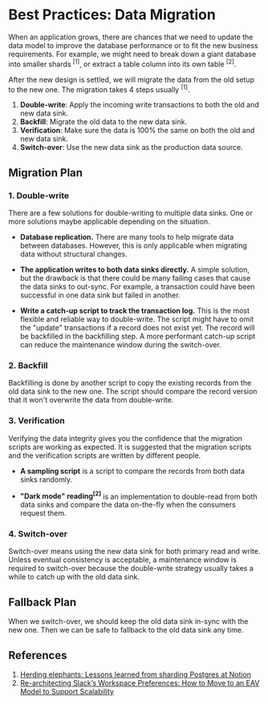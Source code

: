 # Best Practices: Data Migration

When an application grows, there are chances that we need to update the data model to improve the database performance
or to fit the new business requirements. For example, we might need to break down a giant database into smaller shards
<sup>[1]</sup>, or extract a table column into its own table <sup>[2]</sup>.

After the new design is settled, we will migrate the data from the old setup to the new one. The migration takes 4 steps
usually <sup>[1]</sup>.

1. **Double-write**: Apply the incoming write transactions to both the old and new data sink.
2. **Backfill**: Migrate the old data to the new data sink.
3. **Verification**: Make sure the data is 100% the same on both the old and new data sink.
4. **Switch-over**: Use the new data sink as the production data source.

## Migration Plan

### 1. Double-write

There are a few solutions for double-writing to multiple data sinks. One or more solutions maybe applicable depending on
the situation.

- **Database replication.** There are many tools to help migrate data between databases. However, this is only
  applicable when migrating data without structural changes.

- **The application writes to both data sinks directly.** A simple solution, but the drawback is that there could be
  many failing cases that cause the data sinks to out-sync. For example, a transaction could have been successful in one
  data sink but failed in another.

- **Write a catch-up script to track the transaction log.** This is the most flexible and reliable way to double-write.
  The script might have to omit the "update" transactions if a record does not exist yet. The record will be backfilled
  in the backfilling step. A more performant catch-up script can reduce the maintenance window during the switch-over.

### 2. Backfill

Backfilling is done by another script to copy the existing records from the old data sink to the new one. The script
should compare the record version that it won't overwrite the data from double-write.

### 3. Verification

Verifying the data integrity gives you the confidence that the migration scripts are working as expected. It is
suggested that the migration scripts and the verification scripts are written by different people.

- **A sampling script** is a script to compare the records from both data sinks randomly.

- **"Dark mode" reading<sup>[2]</sup>** is an implementation to double-read from both data sinks and compare the data
  on-the-fly when the consumers request them.

### 4. Switch-over

Switch-over means using the new data sink for both primary read and write. Unless eventual consistency is acceptable, a
maintenance window is required to switch-over because the double-write strategy usually takes a while to catch up with
the old data sink.

## Fallback Plan

When we switch-over, we should keep the old data sink in-sync with the new one. Then we can be safe to fallback to the
old data sink any time.

## References

1. [Herding elephants: Lessons learned from sharding Postgres at Notion](https://www.notion.so/blog/sharding-postgres-at-notion)
2. [Re-architecting Slack’s Workspace Preferences: How to Move to an EAV Model to Support Scalability](https://slack.engineering/re-architecting-slacks-workspace-preferences-how-to-move-to-an-eav-model-to-support-scalability/)
